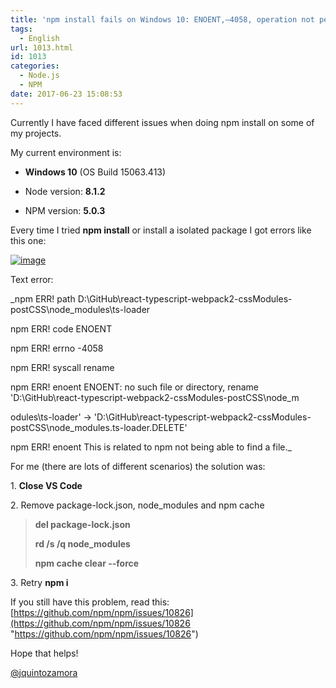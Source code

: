```yaml
---
title: 'npm install fails on Windows 10: ENOENT,–4058, operation not permitted, rename'
tags:
  - English
url: 1013.html
id: 1013
categories:
  - Node.js
  - NPM
date: 2017-06-23 15:08:53
---
```


Currently I have faced different issues when doing npm install on some of my projects.

My current environment is:

- **Windows 10** (OS Build 15063.413)

- Node version: **8.1.2**

- NPM version: **5.0.3**

Every time I tried **npm install** or install a isolated package I got errors like this one:

[![image](https://blog.josequinto.com/wp-content/uploads/2017/06/image_thumb-1.png "image")](https://blog.josequinto.com/wp-content/uploads/2017/06/image-1.png)

Text error:

_npm ERR! path D:\GitHub\react-typescript-webpack2-cssModules-postCSS\node_modules\ts-loader

npm ERR! code ENOENT

npm ERR! errno -4058

npm ERR! syscall rename

npm ERR! enoent ENOENT: no such file or directory, rename 'D:\GitHub\react-typescript-webpack2-cssModules-postCSS\node_m

odules\ts-loader' -> 'D:\GitHub\react-typescript-webpack2-cssModules-postCSS\node_modules\.ts-loader.DELETE'

npm ERR! enoent This is related to npm not being able to find a file._

For me (there are lots of different scenarios) the solution was:

1\. **Close VS Code**

2\. Remove package-lock.json, node_modules and npm cache
> **del package-lock.json**
> 
> **rd /s /q node_modules**<p>**npm cache clear --force**

3\. Retry **npm i**

If you still have this problem, read this: [https://github.com/npm/npm/issues/10826](https://github.com/npm/npm/issues/10826 "https://github.com/npm/npm/issues/10826")

Hope that helps!

[@jquintozamora](https://twitter.com/jquintozamora)